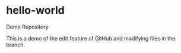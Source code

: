 # hello-world
Demo Repository

This is a demo of the edit feature of GitHub and modifying files in the branch.
